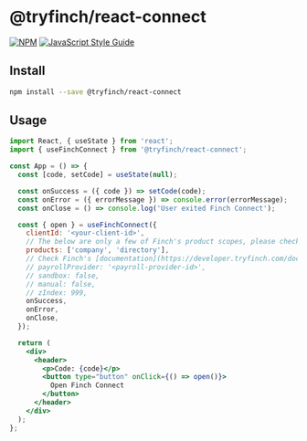 # @tryfinch/react-connect

[![NPM](https://img.shields.io/npm/v/@tryfinch/react-connect)](https://www.npmjs.com/package/@tryfinch/react-connect) [![JavaScript Style Guide](https://img.shields.io/badge/code_style-standard-brightgreen.svg)](https://standardjs.com)

## Install

```bash
npm install --save @tryfinch/react-connect
```

## Usage

```jsx
import React, { useState } from 'react';
import { useFinchConnect } from '@tryfinch/react-connect';

const App = () => {
  const [code, setCode] = useState(null);

  const onSuccess = ({ code }) => setCode(code);
  const onError = ({ errorMessage }) => console.error(errorMessage);
  const onClose = () => console.log('User exited Finch Connect');

  const { open } = useFinchConnect({
    clientId: '<your-client-id>',
    // The below are only a few of Finch's product scopes, please check Finch's [documentation](https://developer.tryfinch.com/docs/reference/ZG9jOjMxOTg1NTI3-permissions) for the full list
    products: ['company', 'directory'],
    // Check Finch's [documentation](https://developer.tryfinch.com/docs/reference/96f5be9e0ec1a-providers) for the full list of payroll provider IDs
    // payrollProvider: '<payroll-provider-id>',
    // sandbox: false,
    // manual: false,
    // zIndex: 999,
    onSuccess,
    onError,
    onClose,
  });

  return (
    <div>
      <header>
        <p>Code: {code}</p>
        <button type="button" onClick={() => open()}>
          Open Finch Connect
        </button>
      </header>
    </div>
  );
};
```
